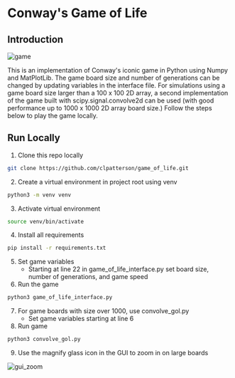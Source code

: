 # Conway's Game of Life
## Introduction
![game](docs/game.gif)

This is an implementation of Conway's iconic game in Python using Numpy and MatPlotLib. The game board size and number of generations can be changed by updating variables in the interface file. For simulations using a game board size larger than a 100 x 100 2D array, a second implementation of the game built with scipy.signal.convolve2d can be used (with good performance up to 1000 x 1000 2D array board size.) Follow the steps below to play the game locally.

## Run Locally
1) Clone this repo locally
```bash
git clone https://github.com/clpatterson/game_of_life.git
```
2) Create a virtual environment in project root using venv
```bash
python3 -m venv venv
```
3) Activate virtual environment
```bash
source venv/bin/activate
```
4) Install all requirements
```bash
pip install -r requirements.txt
```
5) Set game variables
    * Starting at line 22 in game_of_life_interface.py set board size, number of generations, and game speed
6) Run the game
```bash
python3 game_of_life_interface.py
```
7) For game boards with size over 1000, use convolve_gol.py
    * Set game variables starting at line 6
8) Run game
```bash
python3 convolve_gol.py
```
9) Use the magnify glass icon in the GUI to zoom in on large boards

![gui_zoom](docs/convolve_game_zoom.gif)


